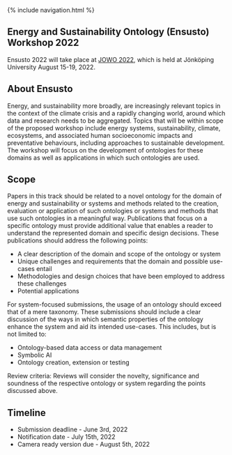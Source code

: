 {% include navigation.html %}

## Energy and Sustainability Ontology (Ensusto) Workshop 2022

Ensusto 2022 will take place at [JOWO 2022](https://www.iaoa.org/jowo/2022/index.html), which is held at Jönköping University August 15-19, 2022.


## About Ensusto

Energy, and sustainability more broadly, are increasingly relevant topics in the context of the climate crisis and a rapidly changing world, 
around which data and research needs to be aggregated. Topics that will be within scope of the proposed workshop include energy systems, 
sustainability, climate, ecosystems, and associated human socioeconomic impacts and preventative behaviours, including approaches to 
sustainable development. The workshop will focus on the development of ontologies for these domains as well as applications in which 
such ontologies are used.

## Scope

Papers in this track should be related to a novel ontology for the domain of energy and sustainability or systems and methods related to the creation,
evaluation or application of such ontologies or systems and methods that use such ontologies in a meaningful way. Publications that focus on a specific ontology must provide additional value that enables a reader to
understand the represented domain and specific design decisions. These publications should address the following points:

* A clear description of the domain and scope of the ontology or system
* Unique challenges and requirements that the domain and possible use-cases entail
* Methodologies and design choices that have been employed to address these challenges
* Potential applications

For system-focused submissions, the usage of an ontology should exceed that of a mere taxonomy. These submissions should include a clear discussion
of the ways in which semantic properties of the ontology enhance the system and aid its intended use-cases. This includes, but is not limited to:

* Ontology-based data access or data management
* Symbolic AI
* Ontology creation, extension or testing

Review criteria: Reviews will consider the novelty, significance and soundness of the respective ontology or system regarding the points discussed above.


## Timeline

* Submission deadline - June 3rd, 2022
* Notification date - July 15th, 2022
* Camera ready version due - August 5th, 2022
